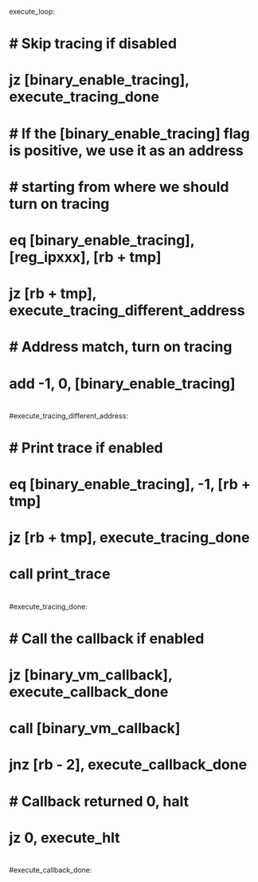 execute_loop:
#    # Skip tracing if disabled
#    jz  [binary_enable_tracing], execute_tracing_done
#
#    # If the [binary_enable_tracing] flag is positive, we use it as an address
#    # starting from where we should turn on tracing
#    eq  [binary_enable_tracing], [reg_ipxxx], [rb + tmp]
#    jz  [rb + tmp], execute_tracing_different_address
#
#    # Address match, turn on tracing
#    add -1, 0, [binary_enable_tracing]
#
#execute_tracing_different_address:
#    # Print trace if enabled
#    eq  [binary_enable_tracing], -1, [rb + tmp]
#    jz  [rb + tmp], execute_tracing_done
#
#    call print_trace
#
#execute_tracing_done:
#    # Call the callback if enabled
#    jz  [binary_vm_callback], execute_callback_done
#
#    call [binary_vm_callback]
#    jnz [rb - 2], execute_callback_done
#
#    # Callback returned 0, halt
#    jz  0, execute_hlt
#
#execute_callback_done:
